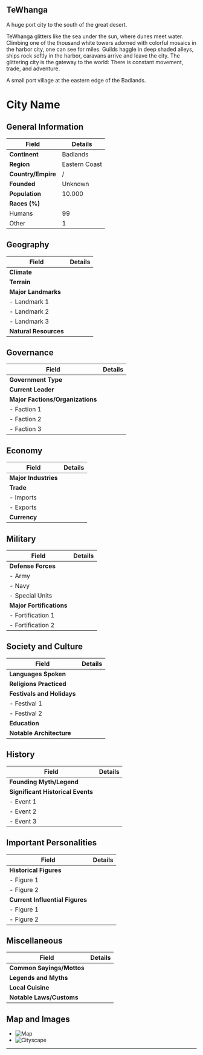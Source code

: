 ## TeWhanga

A huge port city to the south of the great desert.

TeWhanga glitters like the sea under the sun, where dunes meet water. Climbing one of the thousand white towers adorned with colorful mosaics in the harbor city, one can see for miles. Guilds haggle in deep shaded alleys, ships rock softly in the harbor, caravans arrive and leave the city. The glittering city is the gateway to the world: There is constant movement, trade, and adventure.

A small port village at the eastern edge of the Badlands.

# City Name

## General Information

| Field              | Details       |
| ------------------ | ------------- |
| **Continent**      | Badlands      |
| **Region**         | Eastern Coast |
| **Country/Empire** | /             |
| **Founded**        | Unknown       |
| **Population**     | 10.000        |
| **Races (%)**      |               |
| Humans             | 99            |
| Other              | 1             |

## Geography

| Field              | Details                        |
|--------------------|--------------------------------|
| **Climate**        |                                |
| **Terrain**        |                                |
| **Major Landmarks**|                                |
| - Landmark 1       |                                |
| - Landmark 2       |                                |
| - Landmark 3       |                                |
| **Natural Resources** |                            |

## Governance

| Field              | Details                        |
|--------------------|--------------------------------|
| **Government Type**|                                |
| **Current Leader** |                                |
| **Major Factions/Organizations** |                  |
| - Faction 1        |                                |
| - Faction 2        |                                |
| - Faction 3        |                                |

## Economy

| Field              | Details                        |
|--------------------|--------------------------------|
| **Major Industries** |                              |
| **Trade**          |                                |
| - Imports          |                                |
| - Exports          |                                |
| **Currency**       |                                |

## Military

| Field              | Details                        |
|--------------------|--------------------------------|
| **Defense Forces** |                                |
| - Army             |                                |
| - Navy             |                                |
| - Special Units    |                                |
| **Major Fortifications** |                          |
| - Fortification 1  |                                |
| - Fortification 2  |                                |

## Society and Culture

| Field              | Details                        |
|--------------------|--------------------------------|
| **Languages Spoken** |                              |
| **Religions Practiced** |                          |
| **Festivals and Holidays** |                       |
| - Festival 1       |                                |
| - Festival 2       |                                |
| **Education**      |                                |
| **Notable Architecture** |                         |

## History

| Field              | Details                        |
|--------------------|--------------------------------|
| **Founding Myth/Legend** |                         |
| **Significant Historical Events** |                |
| - Event 1          |                                |
| - Event 2          |                                |
| - Event 3          |                                |

## Important Personalities

| Field              | Details                        |
|--------------------|--------------------------------|
| **Historical Figures** |                            |
| - Figure 1         |                                |
| - Figure 2         |                                |
| **Current Influential Figures** |                  |
| - Figure 1         |                                |
| - Figure 2         |                                |

## Miscellaneous

| Field              | Details                        |
|--------------------|--------------------------------|
| **Common Sayings/Mottos** |                        |
| **Legends and Myths** |                             |
| **Local Cuisine**  |                                |
| **Notable Laws/Customs** |                         |

## Map and Images
- ![Map](path/to/map.png)
- ![Cityscape](path/to/cityscape.png)

---
